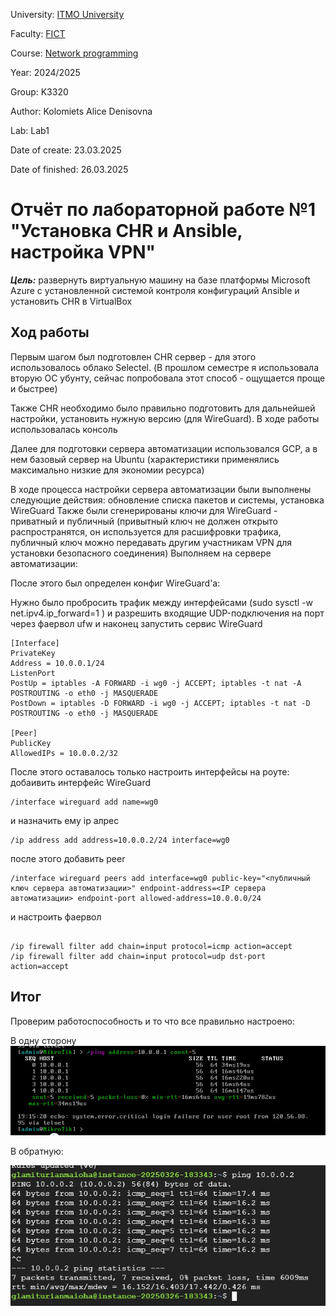 University: [ITMO University](https://itmo.ru/ru/)

Faculty: [FICT](https://fict.itmo.ru)

Course: [Network programming](https://github.com/itmo-ict-faculty/network-programming)

Year: 2024/2025

Group: K3320

Author: Kolomiets Alice Denisovna

Lab: Lab1

Date of create: 23.03.2025

Date of finished: 26.03.2025

# Отчёт по лабораторной работе №1 "Установка CHR и Ansible, настройка VPN"

***Цель:*** развернуть виртуальную машину на базе платформы Microsoft Azure с установленной системой контроля конфигураций Ansible и установить CHR в VirtualBox


## Ход работы


Первым шагом был подготовлен CHR сервер - для этого использовалось облако Selectel. (В прошлом семестре я использовала вторую ОС убунту, сейчас попробовала этот способ - ощущается проще и быстрее)



Также CHR необходимо было правильно подготовить для дальнейшей настройки, установить нужную версию (для WireGuard). В ходе работы использовалась консоль 



Далее для подготовки сервера автоматизации использовался GCP, а в нем базовый сервер на Ubuntu (характеристики применялись максимально низкие для экономии ресурса) 



В ходе процесса настройки сервера автоматизации были выполнены следующие действия: обновление списка пакетов и системы, установка WireGuard
Также были сгенерированы ключи для WireGuard - приватный и публичный (привытный ключ не должен открыто распространятся, он используется для расшифровки трафика, публичный ключ можно передавать другим участникам VPN для установки безопасного соединения)
Выполняем на сервере автоматизации: 


После этого был определен конфиг WireGuard'a:


Нужно было пробросить трафик между интерфейсами (sudo sysctl -w net.ipv4.ip_forward=1
) и разрешить входящие UDP-подключения на порт через фаервол ufw и наконец запустить сервис WireGuard

```
[Interface]
PrivateKey 
Address = 10.0.0.1/24
ListenPort 
PostUp = iptables -A FORWARD -i wg0 -j ACCEPT; iptables -t nat -A POSTROUTING -o eth0 -j MASQUERADE
PostDown = iptables -D FORWARD -i wg0 -j ACCEPT; iptables -t nat -D POSTROUTING -o eth0 -j MASQUERADE

[Peer]
PublicKey 
AllowedIPs = 10.0.0.2/32
```

После этого оставалось только настроить интерфейсы на роуте: 
добаивить интерфейс WireGuard
```
/interface wireguard add name=wg0  
```
и назначить ему ip алрес
```
/ip address add address=10.0.0.2/24 interface=wg0 
```
после этого добавить peer
```
/interface wireguard peers add interface=wg0 public-key="<публичный ключ сервера автоматизации>" endpoint-address=<IP сервера автоматизации> endpoint-port allowed-address=10.0.0.0/24                                     
```
и настроить фаервол
```

/ip firewall filter add chain=input protocol=icmp action=accept
/ip firewall filter add chain=input protocol=udp dst-port action=accept    
```

## Итог


Проверим работоспособность и то что все правильно настроено: 


В одну сторону
<img src="./ping2.jpg" width="600px">


В обратную: 


<img src="./ping3.jpg" width="600px">
